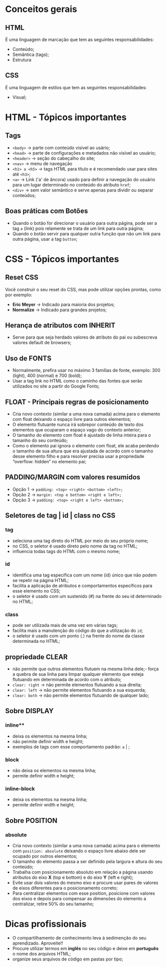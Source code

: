 # Conceitos gerais

## HTML
É uma linguagem de marcação que tem as seguintes responsabilidades:
- Conteúdo;
- Semântica (tags);
- Estrutura

## CSS
É uma linguagem de estilos que tem as seguintes responsabilidades:
- Visual;


# HTML - Tópicos importantes

## **Tags**
- `<body>` &rarr; parte com conteúdo visível ao usário;
- `<head>` &rarr; parte de configurações e metadados não visível ao usuário;
- `<header>` &rarr; seção do cabeçalho do site;
- `<nav>` &rarr; menu de navegação
- `<h1> a <h5>` &rarr; tags HTML para título e é recomendado usar para sites até `<h3>`;
- `<a>` &rarr; Link ('a' de âncora) usado para definir a navegação do usuário para um lugar determinado no conteúdo do atributo `href`;
- `<div>` &rarr; sem valor semântico e serve apenas para dividir ou separar conteúdos;

## Boas práticas com **Botões**
- Quando o botão for direcionar o usuário para outra página, pode ser a tag `a` (link) pois relamente se trata de um link para outra página;
- Quando o botão servir para qualquer outra função que não um link para outra página, usar a tag `button`;

# CSS - Tópicos importantes

## **Reset CSS**
Você construir o seu reset do CSS, mas pode utilizar opções prontas, como por exemplo:
- **Eric Meyer** &rarr; Indicado para maioria dos projetos;  
- **Normalize** &rarr; Indicado para grandes projetos;

## Herança de atributos com **INHERIT**
- Serve para que seja herdado valores de atributo do pai ou subescreva valores default de browsers;

## Uso de **FONTS**
- Normalmente, prefira usar no máximo 3 famílias de fonte, exemplo: 300 (light), 400 (normal) e 700 (bold);
- Usar a tag link no HTML como o caminho das fontes que serão utilizados no site a partir do Google Fonts;

## **FLOAT** - Principais regras de posicionamento
- Cria novo contexto (similar a uma nova camada) acima para o elemento com float deixando o espaço livre para outros elementos;
- O elemento flutuante nunca irá sobrepor conteúdo de texto dos elementos que ocuparam o espaço vago do contexto anterior;
- O tamanho do elemento com float é ajustado de linha inteira para o tamanho do seu conteúdo;
- Como o elemento pai ignora o elemento com float, ele acaba perdendo o tamanho de sua altura que era ajustada de acordo com o tamanho desse elemento filho e para resolver precisa usar a propriedade “overflow: hidden” no elemento pai;

## **PADDING/MARGIN** com valores resumidos
- Opção 1 &rarr; `padding: <top> <right> <bottom> <left>;`
- Opção 2 &rarr; `margin: <top e bottom> <right e left>;`
- Opção 3 &rarr; `padding: <top> <right e left> <bottom>;`

## Seletores de **tag | id | class** no CSS

### **tag**
- seleciona uma tag direto do HTML por meio do seu próprio nome;
- no CSS, o seletor é usado direto pelo nome da tag no HTML;
- influencia todas tags do HTML com o mesmo nome;
### **id**
- identifica uma tag específica com um nome (id) único que não podem se repetir na página HTML;
- facilita a aplicação de atributos e comportamentos específicos para esse elemento no CSS;
- o seletor é usado com um sustenido (#) na frente do seu id determinado no HTML;
### **class**
- pode ser utilizada mais de uma vez em várias tags;
- facilita mais a manutenção do código do que a utilização do `id`;
- o seletor é usado com um ponto (.) na frente do nome da classe determinada no HTML;

## propriedade **CLEAR**
- não permite que outros elementos flutuem na mesma linha dele;- força a quebra de sua linha para limpar qualquer elemento que esteja flutuando em determinada de acordo com o atributo;
- `clear: right` &rarr; não permite elementos flutuando a sua direita;
- `clear: left` &rarr; não permite elementos flutuando a sua esquerda;
- `clear: both` &rarr; não permite elementos flutuando de qualquer lado;

## Sobre **DISPLAY**
### **inline****
- deixa os elementos na mesma linha;
- não permite definir width e height;
- exemplos de tags com esse comportamento padrão: `a` | ;
### **block**
- não deixa os elementos na mesma linha;
- permite definir width e height;
### **inline-block**
- deixa os elementos na mesma linha;
- permite definir width e height;

## Sobre **POSITION**
### **absolute**
- Cria novo contexto (similar a uma nova camada) acima para o elemento com `position: absolute` deixando o espaço livre abaixo dele ser ocupado por outros elementos;
- O tamanho do elemento passa a ser definido pela largura e altura do seu conteúdo;
- Trabalha com posicionamento absoluto em relação a página usando atributos do eixo **X** (top e bottom) e do eixo **Y** (left e right);
- Evite usar dois valores do mesmo eixo e procure usar pares de valores de eixos diferentes para o posicionamento correto;
- Para centralizar elementos com esse position, posicione com valores dos eixos e depois para compensar as dimensões do elemento a centralizar, retire 50% do seu tamanho;




# Dicas profissionais
- O compartilhamento de conhecimento leva à sedimenção do seu aprendizado. Aproveite!!
- Procure utilizar termos em **inglês** no seu código e deixe em **português** o nome dos arquivos HTML;
- organize seus arquivos de código em pastas por tipo;